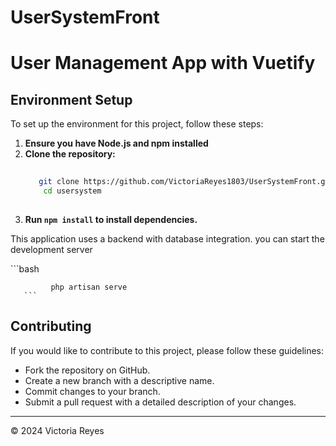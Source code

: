 # UserSystemFront
<!DOCTYPE html>
<html lang="en">
<head>
  <meta charset="UTF-8">
  <meta name="viewport" content="width=device-width, initial-scale=1.0">
</head>
<body>
  <h1>User Management App with Vuetify</h1>
  
  <h2>Environment Setup</h2>
  <p>To set up the environment for this project, follow these steps:</p>
   
  1. **Ensure you have Node.js and npm installed**
  2. **Clone the repository:**
     ```bash
    
        git clone https://github.com/VictoriaReyes1803/UserSystemFront.git
         cd usersystem
   
   3. **Run <code>npm install</code> to install dependencies.**

  <p>This application uses a backend with database integration. you can start the development server</p>
         ```bash
       
             php artisan serve
       ```
  <h2>Contributing</h2>
  <p>If you would like to contribute to this project, please follow these guidelines:</p>
  <ul>
    <li>Fork the repository on GitHub.</li>
    <li>Create a new branch with a descriptive name.</li>
    <li>Commit changes to your branch.</li>
    <li>Submit a pull request with a detailed description of your changes.</li>
  </ul>
  
  <hr>
  <p>© 2024 Victoria Reyes</p>
</body>
</html>
